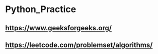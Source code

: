 # Python_Practice

## https://www.geeksforgeeks.org/
## https://leetcode.com/problemset/algorithms/
